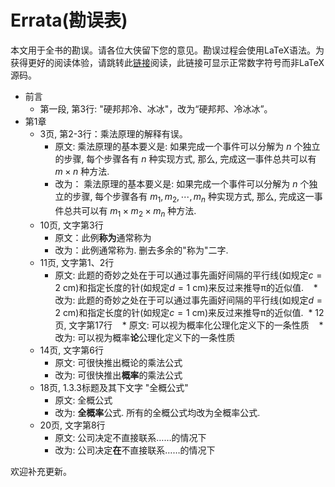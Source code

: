 # Errata(勘误表)

本文用于全书的勘误。请各位大侠留下您的意见。勘误过程会使用LaTeX语法。为获得更好的阅读体验，请跳转此[链接](https://xkdog.github.io/2017-03-23-Errata/)阅读，此链接可显示正常数字符号而非LaTeX源码。


* 前言
   * 第一段, 第3行: "硬邦邦冷、冰冰"，改为“硬邦邦、冷冰冰”。
* 第1章
  * 3页, 第2-3行：乘法原理的解释有误。
    * 原文:  乘法原理的基本要义是:
    如果完成一个事件可以分解为 $n$ 个独立的步骤, 每个步骤各有 $n$ 种实现方式, 
    那么, 完成这一事件总共可以有 $m \times n$ 种方法. 
    * 改为：  乘法原理的基本要义是:
    如果完成一个事件可以分解为 $n$ 个独立的步骤, 每个步骤各有 $m_1, m_2, \cdots, m_n$ 种实现方式, 
    那么, 完成这一事件总共可以有 $m_1 \times m_2 \times m_n$ 种方法. 
  * 10页, 文字第3行
    * 原文：此例**称为**通常称为
    * 改为：此例通常称为. 删去多余的"称为"二字.
  * 11页, 文字第1、2行 
    * 原文: 此题的奇妙之处在于可以通过事先画好间隔的平行线(如规定$c=2$ cm)和指定长度的针(如规定$d=1$ cm)来反过来推导$\uppi$的近似值.
    * 改为: 此题的奇妙之处在于可以通过事先画好间隔的平行线(如规定$d = 2$ cm)和指定长度的针(如规定$c = 1$ cm)来反过来推导$\uppi$的近似值.
  * 12页, 文字第17行
    * 原文: 可以视为概率化公理化定义下的一条性质
    * 改为: 可以视为概率**论**公理化定义下的一条性质
  * 14页, 文字第6行
    * 原文: 可很快推出概论的乘法公式
    * 改为: 可很快推出**概率**的乘法公式
  * 18页, 1.3.3标题及其下文字 "全概公式"
    * 原文: 全概公式
    * 改为: **全概率**公式. 所有的全概公式均改为全概率公式.
  * 20页, 文字第8行
    * 原文: 公司决定不直接联系……的情况下
    * 改为: 公司决定**在**不直接联系……的情况下
    
欢迎补充更新。
